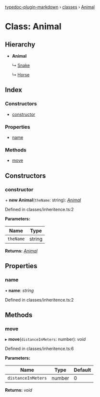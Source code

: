 [typedoc-plugin-markdown](../README.md) › [classes](../modules/classes.md) › [Animal](classes.animal.md)

# Class: Animal

## Hierarchy

* **Animal**

  ↳ [Snake](classes.snake.md)

  ↳ [Horse](classes.horse.md)

## Index

### Constructors

* [constructor](classes.animal.md#constructor)

### Properties

* [name](classes.animal.md#name)

### Methods

* [move](classes.animal.md#move)

## Constructors

###  constructor

\+ **new Animal**(`theName`: string): *[Animal](classes.animal.md)*

Defined in classes/inheritence.ts:2

**Parameters:**

Name | Type |
------ | ------ |
`theName` | string |

**Returns:** *[Animal](classes.animal.md)*

## Properties

###  name

• **name**: *string*

Defined in classes/inheritence.ts:2

## Methods

###  move

▸ **move**(`distanceInMeters`: number): *void*

Defined in classes/inheritence.ts:6

**Parameters:**

Name | Type | Default |
------ | ------ | ------ |
`distanceInMeters` | number | 0 |

**Returns:** *void*
